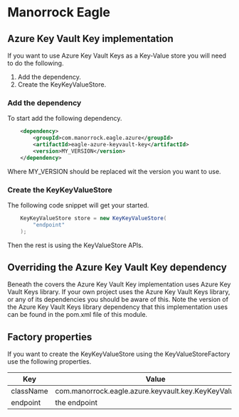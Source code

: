 # Manorrock Eagle

## Azure Key Vault Key implementation

If you want to use Azure Key Vault Keys as a Key-Value store you will
need to do the following.

1. Add the dependency.
2. Create the KeyKeyValueStore.

### Add the dependency

To start add the following dependency.

```xml
    <dependency>
        <groupId>com.manorrock.eagle.azure</groupId>
        <artifactId>eagle-azure-keyvault-key</artifactId>
        <version>MY_VERSION</version>
    </dependency>
```

Where MY_VERSION should be replaced wit the version you want to use.

### Create the KeyKeyValueStore

The following code snippet will get your started.

```java
    KeyKeyValueStore store = new KeyKeyValueStore(
        "endpoint"
    );
```

Then the rest is using the KeyValueStore APIs.

## Overriding the Azure Key Vault Key dependency

Beneath the covers the Azure Key Vault Key implementation uses Azure 
Key Vault Keys library. If your own project uses the Azure Key Vault
Keys library, or any of its dependencies you should be aware of this.
Note the version of the Azure Key Vault Keys library dependency that 
this implementation uses can be found in the pom.xml file of this module.

## Factory properties

If you want to create the KeyKeyValueStore using the
KeyValueStoreFactory use the following properties.

| Key | Value 
| --- | -----
| className | com.manorrock.eagle.azure.keyvault.key.KeyKeyValueStore
| endpoint | the endpoint
